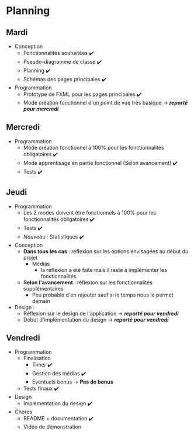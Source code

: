 # Planning 

## Mardi

- Conception
  - Fonctionnalités souhaitées :heavy_check_mark:
  - Pseudo-diagramme de classe :heavy_check_mark:
  - Planning :heavy_check_mark:
  - Schémas des pages principales :heavy_check_mark:
- Programmation 
  - Prototype de FXML pour les pages principales :heavy_check_mark:
  - Mode création fonctionnel d'un point de vue très basique &rarr; ***reporté pour mercredi***

## Mercredi

- Programmation
  - Mode création fonctionnel à 100% pour les fonctionnalités obligatoires :heavy_check_mark:
  - Mode apprentisage en partie fonctionnel (Selon avancement) :heavy_check_mark:
  - Tests :heavy_check_mark:

## Jeudi

- Programmation
  - Les 2 modes doivent être fonctionnels à 100% pour les fonctionnalités obligatoires :heavy_check_mark:
  - Tests :heavy_check_mark:
  - *Nouveau* : Statistiques :heavy_check_mark:
- Conception 
  - **Dans tous les cas** : réflexion sur les options envisagées au début du projet 
    - Médias 
      -  la réflexion a été faite mais il reste à implémenter les fonctionnalités
  - **Selon l'avancement** : réflexion sur les fonctionnalités supplémentaires
    - Peu probable d'en rajouter sauf si le temps nous le permet demain
- Design : 
  - Réflexion sur le design de l'application &rarr; ***reporté pour vendredi***
  - Début d'implémentation du design &rarr; ***reporté pour vendredi***
## Vendredi

- Programmation
  - Finalisation
    - Timer :heavy_check_mark:
    - Gestion des médias :heavy_check_mark:
    - Eventuels bonus &rarr; **Pas de bonus**
  - Tests finaux :heavy_check_mark:
- Design 
  - Implémentation du design :heavy_check_mark:
- Chores
  - README + documentation :heavy_check_mark:
  - Vidéo de démonstration 